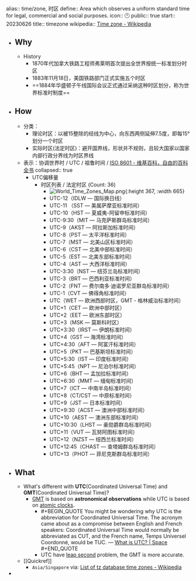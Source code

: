 alias:: time/zone, 时区
define:: Area which observes a uniform standard time for legal, commercial and social purposes.
icon:: 🕛
public:: true
start:: 20230626
title:: timezone
wikipedia:: [Time zone - Wikipedia](https://en.wikipedia.org/wiki/Time_zone)

- ## Why
  - History
    - 1870年代加拿大铁路工程师弗莱明首次提出全世界按统一标准划分时区
    - 1883年11月18日，美国铁路部门正式实施五个时区
    - ==1884年华盛顿子午线国际会议正式通过采纳这种时区划分，称为世界标准时制度==
- ## How
  - 分类：
    - 理论时区：以被15整除的经线为中心，向东西两侧延伸7.5度，即每15°划分一个时区
    - 实际时区(法定时区)：避开国界线，形状并不规则，且较大国家以国家内部行政分界线为时区界线
  - 表示：协调世界时 / UTC / 祖鲁时间 / [ISO 8601 - 维基百科，自由的百科全书](https://zh.wikipedia.org/zh-cn/ISO_8601)
    collapsed:: true
    - UTC偏移量
      - 时区列表 / 法定时区 (Count: 36)
        - ![World_Time_Zones_Map.png](../assets/World_Time_Zones_Map_1653299606573_0.png){:height 367, :width 665}
        - UTC-12（IDLW — 国际换日线）
        - UTC-11 （SST — 美属萨摩亚标准时间）
        - UTC-10（HST — 夏威夷-阿留申标准时间）
        - UTC-9:30（MIT — 马克萨斯群岛标准时间）
        - UTC-9（AKST — 阿拉斯加标准时间）
        - UTC-8（PST — 太平洋标准时间）
        - UTC-7（MST — 北美山区标准时间）
        - UTC-6（CST — 北美中部标准时间）
        - UTC-5（EST — 北美东部标准时间）
        - UTC-4（AST — 大西洋标准时间）
        - UTC-3:30（NST — 纽芬兰岛标准时间）
        - UTC-3（BRT — 巴西利亚标准时间）
        - UTC-2（FNT — 费尔南多·迪诺罗尼亚群岛标准时间）
        - UTC-1（CVT — 佛得角标准时间）
        - UTC（WET — 欧洲西部时区，GMT - 格林威治标准时间）
        - UTC+1（CET — 欧洲中部时区）
        - UTC+2（EET — 欧洲东部时区）
        - UTC+3（MSK — 莫斯科时区）
        - UTC+3:30（IRST — 伊朗标准时间）
        - UTC+4（GST — 海湾标准时间）
        - UTC+4:30（AFT — 阿富汗标准时间）
        - UTC+5（PKT — 巴基斯坦标准时间）
        - UTC+5:30（IST — 印度标准时间）
        - UTC+5:45（NPT — 尼泊尔标准时间）
        - UTC+6（BHT — 孟加拉标准时间）
        - UTC+6:30（MMT — 缅甸标准时间）
        - UTC+7（ICT — 中南半岛标准时间）
        - UTC+8（CT/CST — 中原标准时间）
        - UTC+9（JST — 日本标准时间）
        - UTC+9:30（ACST — 澳洲中部标准时间）
        - UTC+10（AEST — 澳洲东部标准时间）
        - UTC+10:30（LHST — 豪勋爵群岛标准时间）
        - UTC+11（VUT — 瓦努阿图标准时间）
        - UTC+12（NZST — 纽西兰标准时间）
        - UTC+12:45（CHAST — 查塔姆群岛标准时间）
        - UTC+13（PHOT — 菲尼克斯群岛标准时间）
- ## What
  - What's different with **UTC**(Coordinated Universal Time) and **GMT**(Coordinated Universal Time)?
    - [GMT](https://en.wikipedia.org/wiki/Greenwich_Mean_Time) is based on **astronomical observations** while UTC is based on [atomic clocks](https://en.wikipedia.org/wiki/Atomic_clock).
      - #+BEGIN_QUOTE
        You might be wondering why UTC is the abbreviation for Coordinated Universal Time. The acronym came about as a compromise between English and French speakers: Coordinated Universal Time would normally be abbreviated as CUT, and the French name, Temps Universel Coordonné, would be TUC. 
        — [What is UTC? | Space](https://www.space.com/what-is-utc.html)
        #+END_QUOTE
      - UTC have [leap second](https://en.wikipedia.org/wiki/Leap_second) problem, the GMT is more accurate.
  - [[Quickref]]
    - `Asia/Singapore`
      via: [List of tz database time zones - Wikipedia](https://en.wikipedia.org/wiki/List_of_tz_database_time_zones)
-